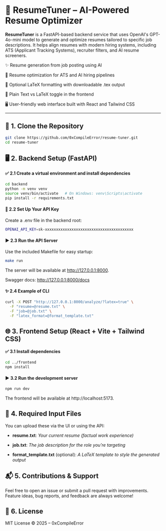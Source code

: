 # 🎯 ResumeTuner – AI-Powered Resume Optimizer

**ResumeTuner** is a FastAPI-based backend service that uses OpenAI's GPT-4o-mini model to generate and optimize resumes tailored to specific job descriptions. It helps align resumes with modern hiring systems, including ATS (Applicant Tracking Systems), recruiter filters, and AI resume screeners.

✨ Resume generation from job posting using AI

🧠 Resume optimization for ATS and AI hiring pipelines

📄 Optional LaTeX formatting with downloadable .tex output

🔁 Plain Text vs LaTeX toggle in the frontend

🖥️ User-friendly web interface built with React and Tailwind CSS

---

## 📁 1. Clone the Repository

```bash
git clone https://github.com/0xCompileError/resume-tuner.git
cd resume-tuner
```

## 🖥️ 2. Backend Setup (FastAPI)

#### ✅ 2.1 Create a virtual environment and install dependencies
```bash
cd backend
python -m venv venv
source venv/bin/activate   # On Windows: venv\Scripts\activate
pip install -r requirements.txt
```

#### 🔐 2.2 Set Up Your API Key
Create a .env file in the backend root:
```bash
OPENAI_API_KEY=sk-xxxxxxxxxxxxxxxxxxxxxxxxxxxxxxxxxxxxxxxx
```

#### ▶️ 2.3 Run the API Server
Use the included Makefile for easy startup:
```bash
make run
```
The server will be available at http://127.0.0.1:8000.

Swagger docs: http://127.0.0.1:8000/docs

#### ✨ 2.4 Example of CLI
```bash 
curl -X POST "http://127.0.0.1:8000/analyze/?latex=true" \
  -F "resume=@resume.txt" \
  -F "job=@job.txt" \
  -F "latex_format=@format_template.txt"
```

## 🌐 3. Frontend Setup (React + Vite + Tailwind CSS)

#### ✅ 3.1 Install dependencies
```bash
cd ../frontend
npm install
```

#### ▶️ 3.2 Run the development server
```bash
npm run dev
```
The frontend will be available at http://localhost:5173.

## 📝 4. Required Input Files
You can upload these via the UI or using the API:

- **resume.txt**: *Your current resume (factual work experience)*

- **job.txt**: *The job description for the role you’re targeting*

- **format_template.txt** (optional): *A LaTeX template to style the generated output*


## 📬 5. Contributions & Support
Feel free to open an issue or submit a pull request with improvements. Feature ideas, bug reports, and feedback are always welcome!

## 📄 6. License
MIT License © 2025 – 0xCompileError